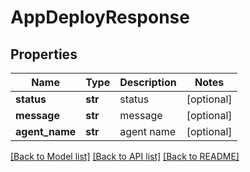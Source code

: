 # AppDeployResponse

## Properties
Name | Type | Description | Notes
------------ | ------------- | ------------- | -------------
**status** | **str** | status | [optional] 
**message** | **str** | message | [optional] 
**agent_name** | **str** | agent name | [optional] 

[[Back to Model list]](../README.md#documentation-for-models) [[Back to API list]](../README.md#documentation-for-api-endpoints) [[Back to README]](../README.md)

